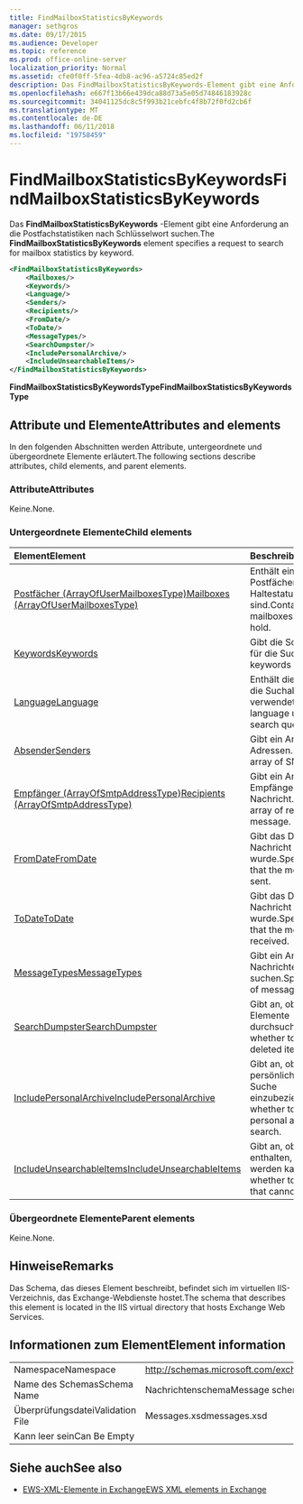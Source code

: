 ```yaml
---
title: FindMailboxStatisticsByKeywords
manager: sethgros
ms.date: 09/17/2015
ms.audience: Developer
ms.topic: reference
ms.prod: office-online-server
localization_priority: Normal
ms.assetid: cfe0f0ff-5fea-4db8-ac96-a5724c85ed2f
description: Das FindMailboxStatisticsByKeywords-Element gibt eine Anforderung an die Postfachstatistiken nach Schlüsselwort suchen.
ms.openlocfilehash: e667f13b66e439dca88d73a5e05d74846183928c
ms.sourcegitcommit: 34041125dc8c5f993b21cebfc4f8b72f0fd2cb6f
ms.translationtype: MT
ms.contentlocale: de-DE
ms.lasthandoff: 06/11/2018
ms.locfileid: "19758459"
---
```

# <a name="findmailboxstatisticsbykeywords"></a><span data-ttu-id="7dba9-103">FindMailboxStatisticsByKeywords</span><span class="sxs-lookup"><span data-stu-id="7dba9-103">FindMailboxStatisticsByKeywords</span></span>

<span data-ttu-id="7dba9-104">Das **FindMailboxStatisticsByKeywords** -Element gibt eine Anforderung an die Postfachstatistiken nach Schlüsselwort suchen.</span><span class="sxs-lookup"><span data-stu-id="7dba9-104">The **FindMailboxStatisticsByKeywords** element specifies a request to search for mailbox statistics by keyword.</span></span> 
  
```XML
<FindMailboxStatisticsByKeywords>
    <Mailboxes/>
    <Keywords/>
    <Language/>
    <Senders/>
    <Recipients/>
    <FromDate/>
    <ToDate/>
    <MessageTypes/>
    <SearchDumpster/>
    <IncludePersonalArchive/>
    <IncludeUnsearchableItems/>
</FindMailboxStatisticsByKeywords>
```

 <span data-ttu-id="7dba9-105">**FindMailboxStatisticsByKeywordsType**</span><span class="sxs-lookup"><span data-stu-id="7dba9-105">**FindMailboxStatisticsByKeywordsType**</span></span>
## <a name="attributes-and-elements"></a><span data-ttu-id="7dba9-106">Attribute und Elemente</span><span class="sxs-lookup"><span data-stu-id="7dba9-106">Attributes and elements</span></span>

<span data-ttu-id="7dba9-107">In den folgenden Abschnitten werden Attribute, untergeordnete und übergeordnete Elemente erläutert.</span><span class="sxs-lookup"><span data-stu-id="7dba9-107">The following sections describe attributes, child elements, and parent elements.</span></span>
  
### <a name="attributes"></a><span data-ttu-id="7dba9-108">Attribute</span><span class="sxs-lookup"><span data-stu-id="7dba9-108">Attributes</span></span>

<span data-ttu-id="7dba9-109">Keine.</span><span class="sxs-lookup"><span data-stu-id="7dba9-109">None.</span></span>
  
### <a name="child-elements"></a><span data-ttu-id="7dba9-110">Untergeordnete Elemente</span><span class="sxs-lookup"><span data-stu-id="7dba9-110">Child elements</span></span>

|<span data-ttu-id="7dba9-111">**Element**</span><span class="sxs-lookup"><span data-stu-id="7dba9-111">**Element**</span></span>|<span data-ttu-id="7dba9-112">**Beschreibung**</span><span class="sxs-lookup"><span data-stu-id="7dba9-112">**Description**</span></span>|
|:-----|:-----|
|[<span data-ttu-id="7dba9-113">Postfächer (ArrayOfUserMailboxesType)</span><span class="sxs-lookup"><span data-stu-id="7dba9-113">Mailboxes (ArrayOfUserMailboxesType)</span></span>](mailboxes-arrayofusermailboxestype.md) <br/> |<span data-ttu-id="7dba9-114">Enthält ein Array von Postfächern, die von den Haltestatus betroffen sind.</span><span class="sxs-lookup"><span data-stu-id="7dba9-114">Contains an array of mailboxes affected by the hold.</span></span>  <br/> |
|[<span data-ttu-id="7dba9-115">Keywords</span><span class="sxs-lookup"><span data-stu-id="7dba9-115">Keywords</span></span>](keywords-ex15websvcsotherref.md) <br/> |<span data-ttu-id="7dba9-116">Gibt die Schlüsselwörter für die Suche.</span><span class="sxs-lookup"><span data-stu-id="7dba9-116">Specifies keywords for a search.</span></span>  <br/> |
|[<span data-ttu-id="7dba9-117">Language</span><span class="sxs-lookup"><span data-stu-id="7dba9-117">Language</span></span>](language.md) <br/> |<span data-ttu-id="7dba9-118">Enthält die Sprache für die Suchabfrage verwendet.</span><span class="sxs-lookup"><span data-stu-id="7dba9-118">Contains the language used for the search query.</span></span>  <br/> |
|[<span data-ttu-id="7dba9-119">Absender</span><span class="sxs-lookup"><span data-stu-id="7dba9-119">Senders</span></span>](senders.md) <br/> |<span data-ttu-id="7dba9-120">Gibt ein Array von SMTP-Adressen.</span><span class="sxs-lookup"><span data-stu-id="7dba9-120">Specifies an array of SMTP addresses.</span></span>  <br/> |
|[<span data-ttu-id="7dba9-121">Empfänger (ArrayOfSmtpAddressType)</span><span class="sxs-lookup"><span data-stu-id="7dba9-121">Recipients (ArrayOfSmtpAddressType)</span></span>](recipients-arrayofsmtpaddresstype.md) <br/> |<span data-ttu-id="7dba9-122">Gibt ein Array von Empfänger einer Nachricht.</span><span class="sxs-lookup"><span data-stu-id="7dba9-122">Specifies an array of recipients of a message.</span></span>  <br/> |
|[<span data-ttu-id="7dba9-123">FromDate</span><span class="sxs-lookup"><span data-stu-id="7dba9-123">FromDate</span></span>](fromdate.md) <br/> |<span data-ttu-id="7dba9-124">Gibt das Datum, das die Nachricht gesendet wurde.</span><span class="sxs-lookup"><span data-stu-id="7dba9-124">Specifies the date that the message was sent.</span></span>  <br/> |
|[<span data-ttu-id="7dba9-125">ToDate</span><span class="sxs-lookup"><span data-stu-id="7dba9-125">ToDate</span></span>](todate.md) <br/> |<span data-ttu-id="7dba9-126">Gibt das Datum, das die Nachricht empfangen wurde.</span><span class="sxs-lookup"><span data-stu-id="7dba9-126">Specifies the date that the message was received.</span></span>  <br/> |
|[<span data-ttu-id="7dba9-127">MessageTypes</span><span class="sxs-lookup"><span data-stu-id="7dba9-127">MessageTypes</span></span>](messagetypes.md) <br/> |<span data-ttu-id="7dba9-128">Gibt ein Array von Nachrichten suchen.</span><span class="sxs-lookup"><span data-stu-id="7dba9-128">Specifies an array of messages to search.</span></span>  <br/> |
|[<span data-ttu-id="7dba9-129">SearchDumpster</span><span class="sxs-lookup"><span data-stu-id="7dba9-129">SearchDumpster</span></span>](searchdumpster.md) <br/> |<span data-ttu-id="7dba9-130">Gibt an, ob in gelöschte Elemente durchsuchen.</span><span class="sxs-lookup"><span data-stu-id="7dba9-130">Specifies whether to search in deleted items.</span></span>  <br/> |
|[<span data-ttu-id="7dba9-131">IncludePersonalArchive</span><span class="sxs-lookup"><span data-stu-id="7dba9-131">IncludePersonalArchive</span></span>](includepersonalarchive.md) <br/> |<span data-ttu-id="7dba9-132">Gibt an, ob das persönliche Archiv in die Suche einzubeziehen.</span><span class="sxs-lookup"><span data-stu-id="7dba9-132">Specifies whether to include the personal archive in the search.</span></span>  <br/> |
|[<span data-ttu-id="7dba9-133">IncludeUnsearchableItems</span><span class="sxs-lookup"><span data-stu-id="7dba9-133">IncludeUnsearchableItems</span></span>](includeunsearchableitems.md) <br/> |<span data-ttu-id="7dba9-134">Gibt an, ob Elemente enthalten, die durchsucht werden kann.</span><span class="sxs-lookup"><span data-stu-id="7dba9-134">Specifies whether to include items that cannot be searched.</span></span>  <br/> |
   
### <a name="parent-elements"></a><span data-ttu-id="7dba9-135">Übergeordnete Elemente</span><span class="sxs-lookup"><span data-stu-id="7dba9-135">Parent elements</span></span>

<span data-ttu-id="7dba9-136">Keine.</span><span class="sxs-lookup"><span data-stu-id="7dba9-136">None.</span></span>
  
## <a name="remarks"></a><span data-ttu-id="7dba9-137">Hinweise</span><span class="sxs-lookup"><span data-stu-id="7dba9-137">Remarks</span></span>

<span data-ttu-id="7dba9-138">Das Schema, das dieses Element beschreibt, befindet sich im virtuellen IIS-Verzeichnis, das Exchange-Webdienste hostet.</span><span class="sxs-lookup"><span data-stu-id="7dba9-138">The schema that describes this element is located in the IIS virtual directory that hosts Exchange Web Services.</span></span>
  
## <a name="element-information"></a><span data-ttu-id="7dba9-139">Informationen zum Element</span><span class="sxs-lookup"><span data-stu-id="7dba9-139">Element information</span></span>

|||
|:-----|:-----|
|<span data-ttu-id="7dba9-140">Namespace</span><span class="sxs-lookup"><span data-stu-id="7dba9-140">Namespace</span></span>  <br/> |http://schemas.microsoft.com/exchange/services/2006/messages  <br/> |
|<span data-ttu-id="7dba9-141">Name des Schemas</span><span class="sxs-lookup"><span data-stu-id="7dba9-141">Schema Name</span></span>  <br/> |<span data-ttu-id="7dba9-142">Nachrichtenschema</span><span class="sxs-lookup"><span data-stu-id="7dba9-142">Message schema</span></span>  <br/> |
|<span data-ttu-id="7dba9-143">Überprüfungsdatei</span><span class="sxs-lookup"><span data-stu-id="7dba9-143">Validation File</span></span>  <br/> |<span data-ttu-id="7dba9-144">Messages.xsd</span><span class="sxs-lookup"><span data-stu-id="7dba9-144">messages.xsd</span></span>  <br/> |
|<span data-ttu-id="7dba9-145">Kann leer sein</span><span class="sxs-lookup"><span data-stu-id="7dba9-145">Can Be Empty</span></span>  <br/> ||
   
## <a name="see-also"></a><span data-ttu-id="7dba9-146">Siehe auch</span><span class="sxs-lookup"><span data-stu-id="7dba9-146">See also</span></span>



- [<span data-ttu-id="7dba9-147">EWS-XML-Elemente in Exchange</span><span class="sxs-lookup"><span data-stu-id="7dba9-147">EWS XML elements in Exchange</span></span>](ews-xml-elements-in-exchange.md)

